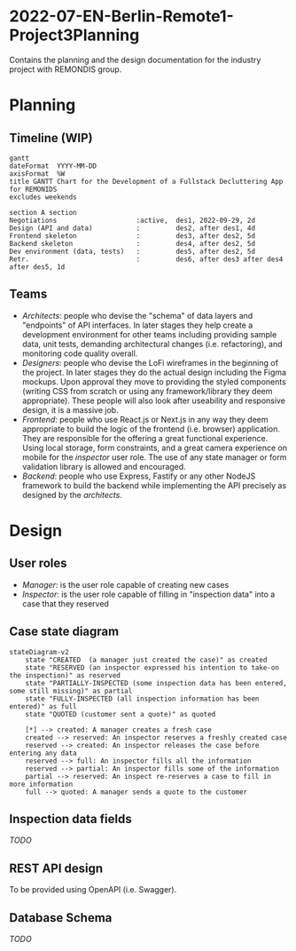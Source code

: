 # 2022-07-EN-Berlin-Remote1-Project3Planning
Contains the planning and the design documentation for the industry project with REMONDIS group.

# Planning

## Timeline (WIP)

```mermaid
gantt
dateFormat  YYYY-MM-DD
axisFormat  %W
title GANTT Chart for the Development of a Fullstack Decluttering App for REMONIDS
excludes weekends

section A section
Negotiations                    :active,  des1, 2022-09-29, 2d
Design (API and data)           :         des2, after des1, 4d
Frontend skeleton               :         des3, after des2, 5d
Backend skeleton                :         des4, after des2, 5d
Dev environment (data, tests)   :         des5, after des2, 5d
Retr.                           :         des6, after des3 after des4 after des5, 1d
```

## Teams

- _Architects_: people who devise the "schema" of data layers and "endpoints" of API interfaces. In later stages they help create a development environment for other teams including providing sample data, unit tests, demanding architectural changes (i.e. refactoring), and monitoring code quality overall.
- _Designers_: people who devise the LoFi wireframes in the beginning of the project. In later stages they do the actual design including the Figma mockups. Upon approval they move to providing the styled components (writing CSS from scratch or using any framework/library they deem appropriate). These people will also look after useability and responsive design, it is a massive job.
- _Frontend_: people who use React.js or Next.js in any way they deem appropriate to build the logic of the frontend (i.e. browser) application. They are responsible for the offering a great functional experience. Using local storage, form constraints, and a great camera experience on mobile for the _inspector_ user role. The use of any state manager or form validation library is allowed and encouraged.
- _Backend_: people who use Express, Fastify or any other NodeJS framework to build the backend while implementing the API precisely as designed by the _architects_.

# Design

## User roles

- _Manager_: is the user role capable of creating new cases
- _Inspector_: is the user role capable of filling in "inspection data" into a case that they reserved

## Case state diagram

```mermaid
stateDiagram-v2
    state "CREATED  (a manager just created the case)" as created
    state "RESERVED (an inspector expressed his intention to take-on the inspection)" as reserved
    state "PARTIALLY-INSPECTED (some inspection data has been entered, some still missing)" as partial
    state "FULLY-INSPECTED (all inspection information has been entered)" as full
    state "QUOTED (customer sent a quote)" as quoted
    
    [*] --> created: A manager creates a fresh case
    created --> reserved: An inspector reserves a freshly created case
    reserved --> created: An inspector releases the case before entering any data
    reserved --> full: An inspector fills all the information
    reserved --> partial: An inspector fills some of the information
    partial --> reserved: An inspect re-reserves a case to fill in more information
    full --> quoted: A manager sends a quote to the customer
```

## Inspection data fields

_TODO_

## REST API design

To be provided using OpenAPI (i.e. Swagger).

## Database Schema

_TODO_
